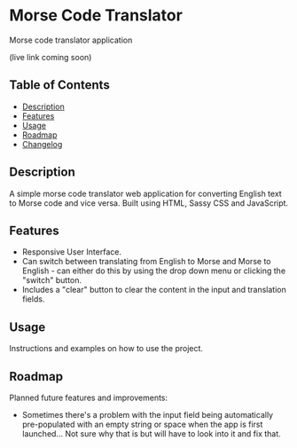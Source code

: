 # Morse Code Translator

Morse code translator application

(live link coming soon)

## Table of Contents

- [Description](#description)
- [Features](#features)
- [Usage](#usage)
- [Roadmap](#roadmap)
- [Changelog](#changelog)

## Description

A simple morse code translator web application for converting English text to Morse code and vice versa. Built using HTML, Sassy CSS and JavaScript. 

## Features

- Responsive User Interface.
- Can switch between translating from English to Morse and Morse to English - can either do this by using the drop down menu or clicking the "switch" button.
- Includes a "clear" button to clear the content in the input and translation fields.

## Usage

Instructions and examples on how to use the project.

## Roadmap

Planned future features and improvements: 
- Sometimes there's a problem with the input field being automatically pre-populated with an empty string or space when the app is first launched... Not sure why that is but will have to look into it and fix that. 